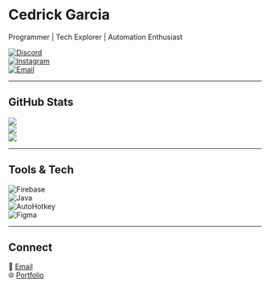 # **Cedrick Garcia**  
Programmer | Tech Explorer | Automation Enthusiast  

[![Discord](https://img.shields.io/badge/Discord-%237289DA.svg?&style=for-the-badge&logo=discord&logoColor=white)](https://discord.gg/900469600381181972)  
[![Instagram](https://img.shields.io/badge/Instagram-%23E4405F.svg?&style=for-the-badge&logo=instagram&logoColor=white)](https://instagram.com/cedisafk)  
[![Email](https://img.shields.io/badge/Email-D14836?style=for-the-badge&logo=gmail&logoColor=white)](mailto:6sceed@gmail.com)  

---

## **GitHub Stats**
![](https://github-readme-stats.vercel.app/api?username=6sceed&theme=dark&hide_border=true&show_icons=true)  
![](https://github-readme-stats.vercel.app/api/top-langs/?username=6sceed&theme=dark&hide_border=true&layout=compact)  
![](https://nirzak-streak-stats.vercel.app/?user=6sceed&theme=dark&hide_border=true)  

---

## **Tools & Tech**  
![Firebase](https://img.shields.io/badge/firebase-%23039BE5.svg?style=for-the-badge&logo=firebase)  
![Java](https://img.shields.io/badge/java-%23ED8B00.svg?style=for-the-badge&logo=openjdk&logoColor=white)  
![AutoHotkey](https://img.shields.io/badge/AutoHotkey-334455?style=for-the-badge&logo=autohotkey&logoColor=white)  
![Figma](https://img.shields.io/badge/figma-%23F24E1E.svg?style=for-the-badge&logo=figma&logoColor=white)  

---

## **Connect**  
📧 [Email](mailto:6sceed@gmail.com)  
🌐 [Portfolio](https://cedrickgarcia.tech)  

